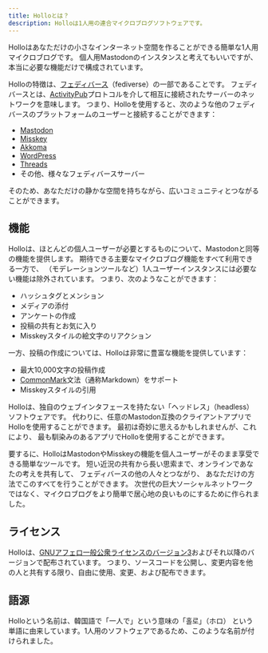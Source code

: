 ```yaml
---
title: Holloとは？
description: Holloは1人用の連合マイクロブログソフトウェアです。
---
```


Holloはあなただけの小さなインターネット空間を作ることができる簡単な1人用マイクロブログです。
個人用Mastodonのインスタンスと考えてもいいですが、本当に必要な機能だけで構成されています。

Holloの特徴は、[フェディバース]（fediverse）の一部であることです。
フェディバースとは、[ActivityPub]プロトコルを介して相互に接続されたサーバーのネットワークを意味します。
つまり、Holloを使用すると、次のような他のフェディバースのプラットフォームのユーザーと接続することができます：

 -  [Mastodon]
 -  [Misskey]
 -  [Akkoma]
 -  [WordPress]
 -  [Threads]
 -  その他、様々なフェディバースサーバー

そのため、あなただけの静かな空間を持ちながら、広いコミュニティとつながることができます。

[フェディバース]: https://ja.wikipedia.org/wiki/Fediverse
[ActivityPub]: https://activitypub.rocks/
[Mastodon]: https://joinmastodon.org/ko
[Misskey]: https://misskey-hub.net/ko/
[Akkoma]: https://akkoma.social/
[WordPress]: https://ko.wordpress.org/
[Threads]: https://www.threads.net/


機能
----

Holloは、ほとんどの個人ユーザーが必要とするものについて、Mastodonと同等の機能を提供します。
期待できる主要なマイクロブログ機能をすべて利用できる一方で、
（モデレーションツールなど）1人ユーザーインスタンスには必要ない機能は除外されています。
つまり、次のようなことができます：

 -  ハッシュタグとメンション
 -  メディアの添付
 -  アンケートの作成
 -  投稿の共有とお気に入り
 -  Misskeyスタイルの絵文字のリアクション

一方、投稿の作成については、Holloは非常に豊富な機能を提供しています：

 -  最大10,000文字の投稿作成
 -  [CommonMark]文法（通称Markdown）をサポート
 -  Misskeyスタイルの引用

Holloは、独自のウェブインタフェースを持たない「ヘッドレス」（headless）ソフトウェアです。
代わりに、任意のMastodon互換のクライアントアプリでHolloを使用することができます。
最初は奇妙に思えるかもしれませんが、これにより、
最も馴染みのあるアプリでHolloを使用することができます。

要するに、HolloはMastodonやMisskeyの機能を個人ユーザーがそのまま享受できる簡単なツールです。
短い近況の共有から長い思索まで、オンラインであなたの考えを共有して、
フェディバースの他の人々とつながり、
あなただけの方法でこのすべてを行うことができます。
次世代の巨大ソーシャルネットワークではなく、マイクロブログをより簡単で居心地の良いものにするために作られました。

[CommonMark]: https://commonmark.org/

ライセンス
----------

Holloは、[GNUアフェロ一般公衆ライセンスのバージョン3][AGPLv3]およびそれ以降のバージョンで配布されています。
つまり、ソースコードを公開し、変更内容を他の人と共有する限り、自由に使用、変更、および配布できます。

[AGPLv3]: https://www.gnu.org/licenses/agpl-3.0.ja.html


語源
----

Holloという名前は、韓国語で「一人で」という意味の「홀로」（ホロ）
という単語に由来しています。1人用のソフトウェアであるため、このような名前が付けられました。
